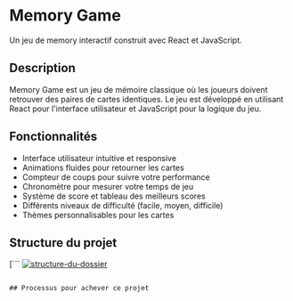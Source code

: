 # Memory Game

Un jeu de memory interactif construit avec React et JavaScript.



##  Description

Memory Game est un jeu de mémoire classique où les joueurs doivent retrouver des paires de cartes identiques. Le jeu est développé en utilisant React pour l'interface utilisateur et JavaScript pour la logique du jeu.

##  Fonctionnalités

- Interface utilisateur intuitive et responsive
- Animations fluides pour retourner les cartes
- Compteur de coups pour suivre votre performance
- Chronomètre pour mesurer votre temps de jeu
- Système de score et tableau des meilleurs scores
- Différents niveaux de difficulté (facile, moyen, difficile)
- Thèmes personnalisables pour les cartes



##  Structure du projet

[```
[<img src="![image](https://github.com/user-attachments/assets/ea4b7c67-2a58-4c8f-a89e-01d51112ad68)
" alt="structure-du-dossier">](https://th.bing.com/th?id=OPEC.N5mJrx%2b%2f5NHsxQ474C474&w=200&h=213&rs=1&o=5&cb=iwc2&pid=21.1)
```](https://th.bing.com/th?id=OPEC.N5mJrx%2b%2f5NHsxQ474C474&w=200&h=213&rs=1&o=5&cb=iwc2&pid=21.1)](https://th.bing.com/th?id=OPEC.N5mJrx%2b%2f5NHsxQ474C474&w=200&h=213&rs=1&o=5&cb=iwc2&pid=21.1)

## Processus pour achever ce projet


